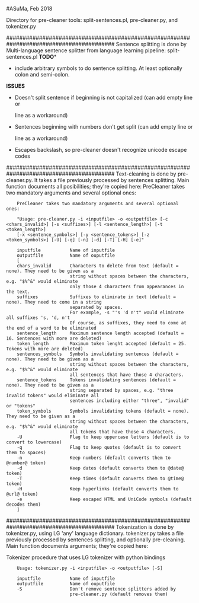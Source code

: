 #ASuMa, Feb 2018

Directory for pre-cleaner tools: split-sentences.pl, pre-cleaner.py, and tokenizer.py

#########################################################################################
Sentence splitting is done by Multi-language sentence splitter from language learning pipeline: split-sentences.pl
**TODO***
- include arbitrary symbols to do sentence splitting. At least optionally colon and semi-colon.

**ISSUES**
- Doesn't split sentence if beginning is not capitalized (can add empty line or <P> line as a workaround)
- Sentences beginning with numbers don't get split (can add empty line or <P> line as a workaround)
- Escapes backslash, so pre-cleaner doesn't recognize unicode escape codes

#########################################################################################
Text-cleaning is done by pre-cleaner.py. It takes a file previously processed by sentences splitting. Main function documents all posibilities; they're copied here:
PreCleaner takes two mandatory arguments and several optional ones:

        PreCleaner takes two mandatory arguments and several optional ones:

        "Usage: pre-cleaner.py -i <inputfile> -o <outputfile> [-c <chars_invalid>] [-s <suffixes>] [-l <sentence_length>] [-t <token_length>] 
        [-x <sentence_symbols>] [-y <sentence_tokens>] [-z <token_symbols>] [-U] [-q] [-n] [-d] [-T] [-H] [-e]"

        inputfile           Name of inputfile
        outputfile          Name of ouputfile
        [
        chars_invalid       Characters to delete from text (default = none). They need to be given as a
                            string without spaces between the characters, e.g. "$%^&" would eliminate
                            only those 4 characters from appearances in the text.
        suffixes            Suffixes to eliminate in text (default = none). They need to come in a string
                            separated by spaces.
                            For example, -s "'s 'd n't" would eliminate all suffixes 's, 'd, n't
                            Of course, as suffixes, they need to come at the end of a word to be eliminated
        sentence_length     Maximum sentence length accepted (default = 16. Sentences with more are deleted)
        token_length        Maximum token lenght accepted (default = 25. Tokens with more are deleted)
        sentences_symbols   Symbols invalidating sentences (default = none). They need to be given as a
                            string without spaces between the characters, e.g. "$%^&" would eliminate
                            all sentences that have those 4 characters.
        sentence_tokens     Tokens invalidating sentences (default = none). They need to be given as a 
                            string separated by spaces, e.g. "three invalid tokens" would eliminate all
                            sentences including either "three", "invalid" or "tokens"
        token_symbols       Symbols invalidating tokens (default = none). They need to be given as a
                            string without spaces between the characters, e.g. "$%^&" would eliminate
                            all tokens that have those 4 characters.
        -U                  Flag to keep uppercase letters (default is to convert to lowercase)
        -q                  Flag to keep quotes (default is to convert them to spaces)
        -n                  Keep numbers (default converts them to @number@ token)
        -d                  Keep dates (default converts them to @date@ token)
        -T                  Keep times (default converts them to @time@ token)
        -H                  Keep hyperlinks (default converts them to @url@ token)
        -e                  Keep escaped HTML and UniCode symbols (default decodes them)
        ]
        
#########################################################################################
Tokenization is done by tokenizer.py, using LG 'any' language dictionary. 
tokenizer.py takes a file previously processed by sentences splitting, and optionally pre-cleaning. 
Main function documents arguments; they're copied here:

Tokenizer procedure that uses LG tokenizer with python bindings

        Usage: tokenizer.py -i <inputfile> -o <outputfile> [-S]

        inputfile           Name of inputfile
        outputfile          Name of ouputfile
        -S                  Don't remove sentence splitters added by 
                            pre-cleaner.py (default removes them)

